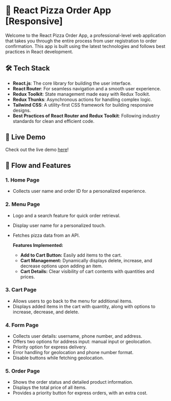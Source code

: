 # 🍕 React Pizza Order App [Responsive]

Welcome to the React Pizza Order App, a professional-level web application that takes you through the entire process from user registration to order confirmation. This app is built using the latest technologies and follows best practices in React development.

## 🛠️ Tech Stack

- **React.js**: The core library for building the user interface.
- **React Router**: For seamless navigation and a smooth user experience.
- **Redux Toolkit**: State management made easy with Redux Toolkit.
- **Redux Thunks**: Asynchronous actions for handling complex logic.
- **Tailwind CSS**: A utility-first CSS framework for building responsive designs.
- **Best Practices of React Router and Redux Toolkit**: Following industry standards for clean and efficient code.

## 🚀 Live Demo

Check out the live demo [here](https://react-pizza-ordering-app-by-advinay.netlify.app/)!

## 🌟 Flow and Features

### 1. Home Page

- Collects user name and order ID for a personalized experience.

### 2. Menu Page

- Logo and a search feature for quick order retrieval.
- Display user name for a personalized touch.
- Fetches pizza data from an API.
  
  **Features Implemented:**
  
  - **Add to Cart Button:** Easily add items to the cart.
  - **Cart Management:** Dynamically displays delete, increase, and decrease options upon adding an item.
  - **Cart Details:** Clear visibility of cart contents with quantities and prices.

### 3. Cart Page

- Allows users to go back to the menu for additional items.
- Displays added items in the cart with quantity, along with options to increase, decrease, and delete.

### 4. Form Page

- Collects user details: username, phone number, and address.
- Offers two options for address input: manual input or geolocation.
- Priority option for express delivery.
- Error handling for geolocation and phone number format.
- Disable buttons while fetching geolocation.

### 5. Order Page

- Shows the order status and detailed product information.
- Displays the total price of all items.
- Provides a priority button for express orders, with an extra cost.


